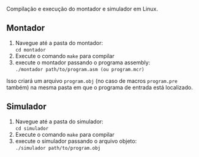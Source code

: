 Compilação e execução do montador e simulador em Linux.

## Montador

1. Navegue até a pasta do montador:\
`cd montador`
2. Execute o comando `make` para compilar
3. execute o montador passando o programa assembly:\
`./montador path/to/program.asm (ou program.mcr)`

Isso criará um arquivo `program.obj` (no caso de macros `program.pre` também) na mesma pasta em que o programa de entrada está localizado.
## Simulador

1. Navegue até a pasta do simulador:\
`cd simulador`
2. Execute o comando `make` para compilar
3. execute o simulador passando o arquivo objeto:\
`./simulador path/to/program.obj`
